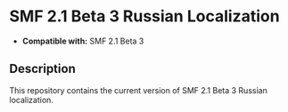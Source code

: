 # SMF 2.1 Beta 3 Russian Localization
* **Compatible with:** SMF 2.1 Beta 3

## Description
This repository contains the current version of SMF 2.1 Beta 3 Russian lоcalization.